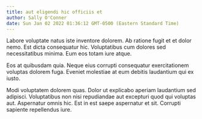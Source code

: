 ```yaml
---
title: aut eligendi hic officiis et
author: Sally O'Conner
date: Sun Jan 02 2022 01:36:12 GMT-0500 (Eastern Standard Time)
---
```

Labore voluptate natus iste inventore dolorem. Ab ratione fugit et et dolor nemo. Est dicta consequatur hic. Voluptatibus cum dolores sed necessitatibus minima. Eum eos totam iure atque.

 Eos at quibusdam quia. Neque eius corrupti consequatur exercitationem voluptas dolorem fuga. Eveniet molestiae at eum debitis laudantium qui ex iusto.

 Modi voluptatem dolorem quas. Dolor ut explicabo aperiam laudantium sed adipisci. Voluptatibus non nisi repudiandae aut excepturi quod qui voluptas aut. Aspernatur omnis hic. Est in est saepe aspernatur et sit. Corrupti sapiente repellendus iure.